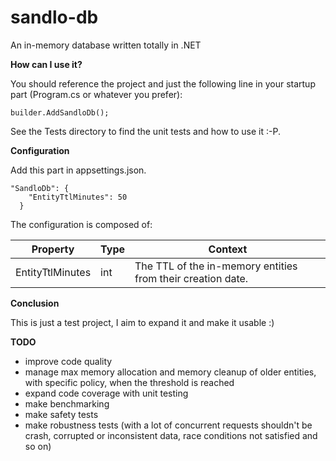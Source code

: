 # sandlo-db
An in-memory database written totally in .NET

**How can I use it?**

You should reference the project and just the following line in your startup part (Program.cs or whatever you prefer):

```
builder.AddSandloDb();
```

See the Tests directory to find the unit tests and how to use it :-P.

**Configuration**

Add this part in appsettings.json. 

```
"SandloDb": {
    "EntityTtlMinutes": 50
  }
```
The configuration is composed of:

Property | Type | Context |
--- | --- | --- |
EntityTtlMinutes | int | The TTL of the in-memory entities from their creation date. |

**Conclusion**

This is just a test project, I aim to expand it and make it usable :)

**TODO**

- improve code quality
- manage max memory allocation and memory cleanup of older entities, with specific policy, when the threshold is reached
- expand code coverage with unit testing
- make benchmarking
- make safety tests
- make robustness tests (with a lot of concurrent requests shouldn't be crash, corrupted or inconsistent data, race conditions not satisfied and so on)

  

